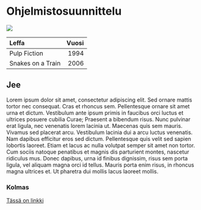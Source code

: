 # Ohjelmistosuunnittelu

![](https://images-na.ssl-images-amazon.com/images/M/MV5BMTQ1NTQwMTYxNl5BMl5BanBnXkFtZTYwMjA1MzY1._V1_UX214_CR0,0,214,317_AL_.jpg)

| Leffa | Vuosi |
|:--|--:|
| Pulp Fiction | 1994 |
| Snakes on a Train | 2006 |

## Jee

Lorem ipsum dolor sit amet, consectetur adipiscing elit. Sed ornare mattis tortor nec consequat. Cras et rhoncus sem. Pellentesque ornare sit amet urna et dictum. Vestibulum ante ipsum primis in faucibus orci luctus et ultrices posuere cubilia Curae; Praesent a bibendum risus. Nunc pulvinar erat ligula, nec venenatis lorem lacinia ut. Maecenas quis sem mauris. Vivamus sed placerat arcu. Vestibulum lacinia dui a arcu luctus venenatis. Nam dapibus efficitur eros sed dictum. Pellentesque quis velit sed sapien lobortis laoreet. Etiam et lacus ac nulla volutpat semper sit amet non tortor. Cum sociis natoque penatibus et magnis dis parturient montes, nascetur ridiculus mus. Donec dapibus, urna id finibus dignissim, risus sem porta ligula, vel aliquam magna orci id tellus. Mauris porta enim risus, in rhoncus magna ultrices et. Ut pharetra dui mollis lacus laoreet mollis.

### Kolmas

[Tässä on linkki](http://www.lipsum.com/feed/html)
